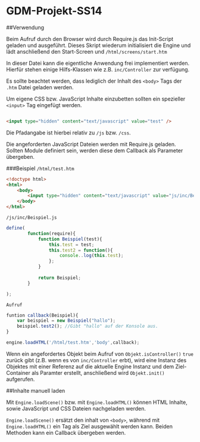 GDM-Projekt-SS14
================

##Verwendung

Beim Aufruf durch den Browser wird durch Require.js das Init-Script geladen und ausgeführt.
Dieses Skript wiederum initialisiert die Engine und lädt anschließend den Start-Screen und `/html/screens/start.htm`

In dieser Datei kann die eigentliche Anwendung frei implementiert werden.
Hierfür stehen einige Hilfs-Klassen wie z.B. `inc/Controller` zur verfügung.

Es sollte beachtet werden, dass lediglich der Inhalt des `<body>` Tags der `.htm` Datei geladen werden.

Um eigene CSS bzw. JavaScript Inhalte einzubetten sollten ein spezieller `<input>` Tag eingefügt werden.

```html

<input type="hidden" content="text/javascript" value="test" />

```

Die Pfadangabe ist hierbei relativ zu `/js` bzw. `/css`.

Die angeforderten JavaScript Dateien werden mit Require.js geladen.
Sollten Module definiert sein, werden diese dem Callback als Parameter übergeben.

###Beispiel
`/html/test.htm`
```html
<!doctype html>
<html>
    <body>
        <input type="hidden" content="text/javascript" value="js/inc/Beispiel.js" />
    </body>
</html>
```

`/js/inc/Beispiel.js`
```javascript
define(
        function(require){
            function Beispiel(test){
                this.test = test;
                this.test2 = function(){
                    console..log(this.test);
                };
            }
            
            return Beispiel;
        }

);
```

`Aufruf`
```javascript
funtion callback(Beispiel){
    var beispiel = new Beispiel("hallo");
    beispiel.test2(); //Gibt "hallo" auf der Konsole aus.
}

engine.loadHTML('/html/test.htm','body',callback);
```

Wenn ein angefordertes Objekt beim Aufruf von `Objekt.isController()` `true` zurück
gibt (z.B. wenn es von `inc/Controller` erbt), wird eine Instanz des Objektes
mit einer Referenz auf die aktuelle Engine Instanz und dem Ziel-Container als Paramter erstellt, 
anschließend wird `Objekt.init()` aufgerufen.


##Inhalte manuell laden

Mit `Engine.loadScene()` bzw. mit `Engine.loadHTML()` können HTML Inhalte, sowie JavaScript und CSS Dateien nachgeladen werden.

`Engine.loadScene()` ersätzt den inhalt von `<body>`, während mit `Engine.loadHTML()` ein Tag als Ziel ausgewählt werden kann.
Beiden Methoden kann ein Callback übergeben werden.

